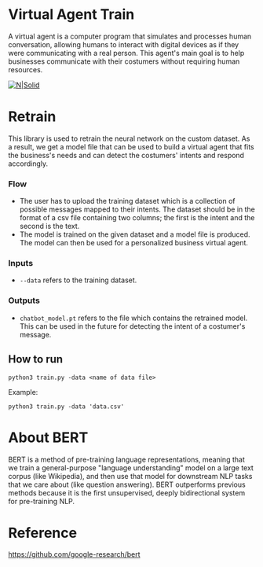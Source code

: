 # Virtual Agent Train
A virtual agent is a computer program that simulates and processes human conversation, allowing humans to interact with digital devices as if they were communicating with a real person.
This agent's main goal is to help businesses communicate with their costumers without requiring human resources.

[![N|Solid](https://cnvrg.io/wp-content/uploads/2018/12/logo-dark.png)](https://nodesource.com/products/nsolid)

# Retrain
This library is used to retrain the neural network on the custom dataset.
As a result, we get a model file that can be used to build a virtual agent that fits the business's needs and can detect the costumers' intents and respond accordingly.
### Flow
- The user has to upload the training dataset which is a collection of possible messages mapped to their intents. The dataset should be in the format of a csv file containing two columns; the first is the intent and the second is the text. 
- The model is trained on the given dataset and a model file is produced. The model can then be used for a personalized business virtual agent.

### Inputs
- `--data` refers to the training dataset.

### Outputs 
- `chatbot_model.pt` refers to the file which contains the retrained model. This can be used in the future for detecting the intent of a costumer's message.
 
## How to run
```
python3 train.py -data <name of data file>
```
Example:
```
python3 train.py -data 'data.csv'
```


# About BERT
BERT is a method of pre-training language representations, meaning that we train a general-purpose "language understanding" model on a large text corpus (like Wikipedia), and then use that model for downstream NLP tasks that we care about (like question answering). BERT outperforms previous methods because it is the first unsupervised, deeply bidirectional system for pre-training NLP.

# Reference
https://github.com/google-research/bert
